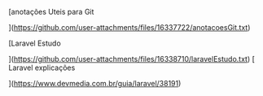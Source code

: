 [anotações Uteis para Git 

](https://github.com/user-attachments/files/16337722/anotacoesGit.txt)

[Laravel Estudo 

](https://github.com/user-attachments/files/16338710/laravelEstudo.txt)
[
Laravel explicações 

](https://www.devmedia.com.br/guia/laravel/38191)
